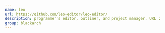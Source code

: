 ```yaml
---
name: leo
url: https://github.com/leo-editor/leo-editor/
description: programmer's editor, outliner, and project manager. URL : https://github.com/leo-editor/leo-editor/ Groups : blackarch blackarch-misc
group: blackarch
---
```


